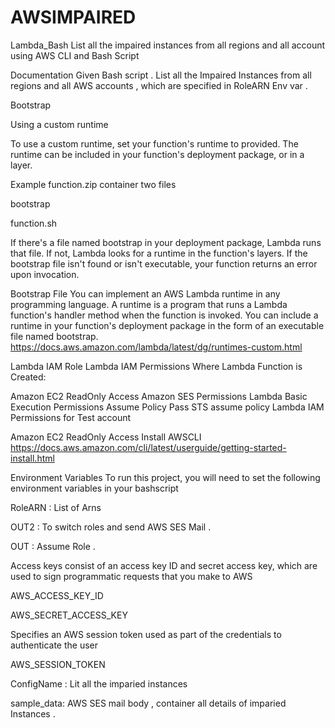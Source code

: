 # AWSIMPAIRED
Lambda_Bash
List all the impaired instances from all regions and all account using AWS CLI and Bash Script

Documentation
Given Bash script . List all the Impaired Instances from all regions and all AWS accounts , which are specified in RoleARN Env var .

Bootstrap

Using a custom runtime

To use a custom runtime, set your function's runtime to provided. The runtime can be included in your function's deployment package, or in a layer.

Example function.zip container two files

bootstrap

function.sh

If there's a file named bootstrap in your deployment package, Lambda runs that file. If not, Lambda looks for a runtime in the function's layers. If the bootstrap file isn't found or isn't executable, your function returns an error upon invocation.

Bootstrap File
You can implement an AWS Lambda runtime in any programming language. A runtime is a program that runs a Lambda function's handler method when the function is invoked. You can include a runtime in your function's deployment package in the form of an executable file named bootstrap.
https://docs.aws.amazon.com/lambda/latest/dg/runtimes-custom.html

Lambda IAM Role
Lambda IAM Permissions Where Lambda Function is Created:

Amazon EC2 ReadOnly Access
Amazon SES Permissions
Lambda Basic Execution Permissions
Assume Policy Pass STS assume policy
Lambda IAM Permissions for Test account

Amazon EC2 ReadOnly Access
Install AWSCLI
https://docs.aws.amazon.com/cli/latest/userguide/getting-started-install.html

Environment Variables
To run this project, you will need to set the following environment variables in your bashscript

RoleARN : List of Arns

OUT2 : To switch roles and send AWS SES Mail .

OUT : Assume Role .

Access keys consist of an access key ID and secret access key, which are used to sign programmatic requests that you make to AWS

AWS_ACCESS_KEY_ID

AWS_SECRET_ACCESS_KEY

Specifies an AWS session token used as part of the credentials to authenticate the user

AWS_SESSION_TOKEN

ConfigName : Lit all the imparied instances

sample_data: AWS SES mail body , container all details of imparied Instances .
